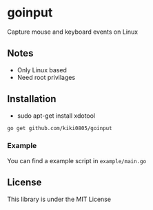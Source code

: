 # goinput

Capture mouse and keyboard events on Linux

## Notes
* Only Linux based
* Need root privilages

## Installation

- sudo apt-get install xdotool
  
```sh
go get github.com/kiki0805/goinput
```

### Example
You can find a example script in ```example/main.go```


## License
This library is under the MIT License
